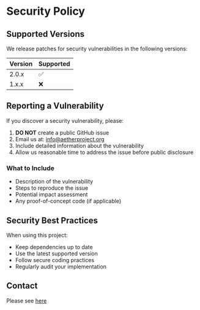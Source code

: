 # Security Policy

## Supported Versions

We release patches for security vulnerabilities in the following versions:

| Version | Supported          |
| ------- | ------------------ |
| 2.0.x   | :white_check_mark: |
| 1.x.x   | :x:                |

## Reporting a Vulnerability

If you discover a security vulnerability, please:

1. **DO NOT** create a public GitHub issue
2. Email us at: info@aetherproject.org
3. Include detailed information about the vulnerability
4. Allow us reasonable time to address the issue before public disclosure

### What to Include

- Description of the vulnerability
- Steps to reproduce the issue
- Potential impact assessment
- Any proof-of-concept code (if applicable)

## Security Best Practices

When using this project:
- Keep dependencies up to date
- Use the latest supported version
- Follow secure coding practices
- Regularly audit your implementation

## Contact

Please see [here](../README.md#reach-out-to-us-thorugh)